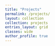 ```yaml
---
title: "Projects"
permalink: /projects/
layout: collection
collection: projects
entries_layout: grid
classes: wide
author_profile: true
---
```

